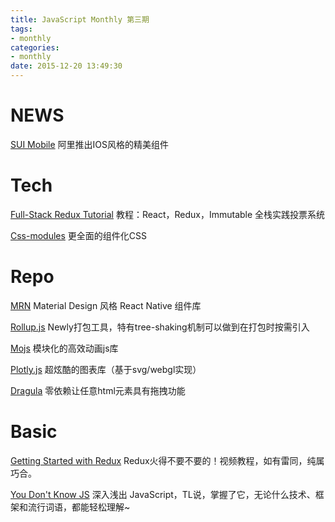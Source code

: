 ```yaml
---
title: JavaScript Monthly 第三期
tags:
- monthly
categories:
- monthly
date: 2015-12-20 13:49:30
---
```

# NEWS

[SUI Mobile](https://github.com/sdc-alibaba/SUI-Mobile)
阿里推出IOS风格的精美组件

<!-- more -->

# Tech

[Full-Stack Redux Tutorial](http://teropa.info/blog/2015/09/10/full-stack-redux-tutorial.html)
教程：React，Redux，Immutable 全栈实践投票系统

[Css-modules](https://github.com/css-modules/css-modules)
更全面的组件化CSS

# Repo

[MRN](https://github.com/binggg/mrn)
Material Design 风格 React Native 组件库

[Rollup.js](https://github.com/rollup/rollup)
Newly打包工具，特有tree-shaking机制可以做到在打包时按需引入

[Mojs](https://github.com/legomushroom/mojs)
模块化的高效动画js库

[Plotly.js](https://github.com/plotly/plotly.js)
超炫酷的图表库（基于svg/webgl实现）

[Dragula](https://github.com/bevacqua/dragula)
零依赖让任意html元素具有拖拽功能

# Basic

[Getting Started with Redux](https://egghead.io/lessons/javascript-redux-the-single-immutable-state-tree)
Redux火得不要不要的！视频教程，如有雷同，纯属巧合。

[You Don't Know JS](https://github.com/getify/You-Dont-Know-JS)
深入浅出 JavaScript，TL说，掌握了它，无论什么技术、框架和流行词语，都能轻松理解~
